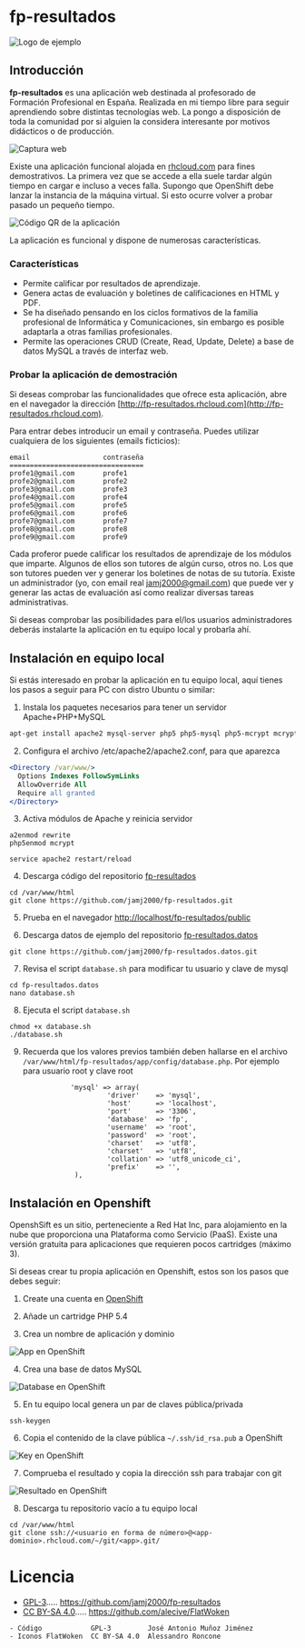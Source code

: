 # fp-resultados
![Logo de ejemplo](https://github.com/jamj2000/fp-resultados.capturas/blob/master/logo.png "Logo de ejemplo")

## Introducción
__fp-resultados__ es una aplicación web destinada al profesorado de Formación Profesional en España. Realizada en mi tiempo libre para seguir aprendiendo sobre distintas tecnologías web. La pongo a disposición de toda la comunidad por si alguien la considera interesante por motivos didácticos o de producción.

![Captura web](https://github.com/jamj2000/fp-resultados.capturas/blob/master/captura-web.png "Captura web")

Existe una aplicación funcional alojada en [rhcloud.com](http://fp-resultados.rhcloud.com) para fines demostrativos. La primera vez que se accede a ella suele tardar algún tiempo en cargar e incluso a veces falla. Supongo que OpenShift debe lanzar la instancia de la máquina virtual. Si esto ocurre volver a probar pasado un pequeño tiempo. 

![Código QR de la aplicación](https://github.com/jamj2000/fp-resultados.capturas/blob/master/fp-resultados.qr.mini.png "Logo de ejemplo")

La aplicación es funcional y dispone de numerosas características.


### Características
- Permite calificar por resultados de aprendizaje.
- Genera actas de evaluación y boletines de calificaciones en HTML y PDF.
- Se ha diseñado pensando en los ciclos formativos de la familia profesional de Informática y Comunicaciones, sin embargo es posible adaptarla a otras familias profesionales.
- Permite las operaciones CRUD (Create, Read, Update, Delete) a base de datos MySQL a través de interfaz web.


### Probar la aplicación de demostración
Si deseas comprobar las funcionalidades que ofrece esta aplicación, abre en el navegador la dirección [http://fp-resultados.rhcloud.com](http://fp-resultados.rhcloud.com).

Para entrar debes introducir un email y contraseña.
Puedes utilizar cualquiera de los siguientes (emails ficticios):

```
email                  contraseña  
=================================
profe1@gmail.com       profe1
profe2@gmail.com       profe2
profe3@gmail.com       profe3
profe4@gmail.com       profe4
profe5@gmail.com       profe5
profe6@gmail.com       profe6
profe7@gmail.com       profe7
profe8@gmail.com       profe8
profe9@gmail.com       profe9
```
Cada proferor puede calificar los resultados de aprendizaje de los módulos que imparte.
Algunos de ellos son tutores de algún curso, otros no. Los que son tutores pueden ver y generar los boletines de notas de su tutoría. Existe un administrador (yo, con email real jamj2000@gmail.com) que puede ver y generar las actas de evaluación así como realizar diversas tareas administrativas.

Si deseas comprobar las posibilidades para el/los usuarios administradores deberás instalarte la aplicación en tu equipo local y probarla ahí.


## Instalación en equipo local
Si estás interesado en probar la aplicación en tu equipo local, aquí tienes los pasos a seguir para PC con distro Ubuntu o similar:

1) Instala los paquetes necesarios para tener un servidor Apache+PHP+MySQL
```bash
apt-get install apache2 mysql-server php5 php5-mysql php5-mcrypt mcrypt curl git
```

2) Configura el archivo /etc/apache2/apache2.conf, para que aparezca
```apache
<Directory /var/www/>
  Options Indexes FollowSymLinks
  AllowOverride All
  Require all granted
</Directory>
```
 
3) Activa módulos de Apache y reinicia servidor
```
a2enmod rewrite
php5enmod mcrypt

service apache2 restart/reload
```
 
4) Descarga código del repositorio [fp-resultados](https://github.com/jamj2000/fp-resultados)
```
cd /var/www/html
git clone https://github.com/jamj2000/fp-resultados.git
```

5) Prueba en el navegador [http://localhost/fp-resultados/public](http://localhost/fp-resultados/public)

6) Descarga datos de ejemplo del repositorio [fp-resultados.datos](https://github.com/jamj2000/fp-resultados.datos)
```
git clone https://github.com/jamj2000/fp-resultados.datos.git
```

7) Revisa el script ```database.sh``` para modificar tu usuario y clave de mysql
```
cd fp-resultados.datos
nano database.sh
```

8) Ejecuta el script ```database.sh```
```
chmod +x database.sh
./database.sh
```

9) Recuerda que los valores previos también deben hallarse en el archivo ```/var/www/html/fp-resultados/app/config/database.php```. Por ejemplo para usuario root y clave root 
```
               'mysql' => array(
                        'driver'    => 'mysql',
                        'host'      => 'localhost',
                        'port'      => '3306',
                        'database'  => 'fp',
                        'username'  => 'root',
                        'password'  => 'root',
                        'charset'   => 'utf8',
                        'charset'   => 'utf8',
                        'collation' => 'utf8_unicode_ci',
                        'prefix'    => '',
                ),

```




## Instalación en Openshift
OpenshSift es un sitio, perteneciente a Red Hat Inc, para alojamiento en la nube que proporciona una Plataforma como Servicio (PaaS). Existe una versión gratuita para aplicaciones que requieren pocos cartridges (máximo 3).

Si deseas crear tu propia aplicación en Openshift, estos son los pasos que debes seguir:

1) Create una cuenta en [OpenShift](https://www.openshift.com/)

2) Añade un cartridge PHP 5.4

3) Crea un nombre de aplicación y dominio

![App en OpenShift](https://github.com/jamj2000/fp-resultados.capturas/blob/master/openshift-app.png "App en OpenShift")

4) Crea una base de datos MySQL

![Database en OpenShift](https://github.com/jamj2000/fp-resultados.capturas/blob/master/openshift-database.png "Database en OpenShift")

5) En tu equipo local genera un par de claves pública/privada
```
ssh-keygen
```

6) Copia el contenido de la clave pública ```~/.ssh/id_rsa.pub``` a OpenShift 

![Key en OpenShift](https://github.com/jamj2000/fp-resultados.capturas/blob/master/openshift-key.png "Key en OpenShift")

7) Comprueba el resultado y copia la dirección ssh para trabajar con git

![Resultado en OpenShift](https://github.com/jamj2000/fp-resultados.capturas/blob/master/openshift-resultado.png "Resultado en OpenShift")

8) Descarga tu repositorio vacío a tu equipo local
```
cd /var/www/html
git clone ssh://<usuario en forma de número>@<app-dominio>.rhcloud.com/~/git/<app>.git/
```


# Licencia

* [GPL-3](http://www.gnu.org/licenses/gpl-3.0.html)..... <https://github.com/jamj2000/fp-resultados>
* [CC BY-SA 4.0](https://creativecommons.org/licenses/by-sa/4.0/)..... <https://github.com/alecive/FlatWoken>

```
- Código            GPL-3         José Antonio Muñoz Jiménez
- Iconos FlatWoken  CC BY-SA 4.0  Alessandro Roncone         
```
